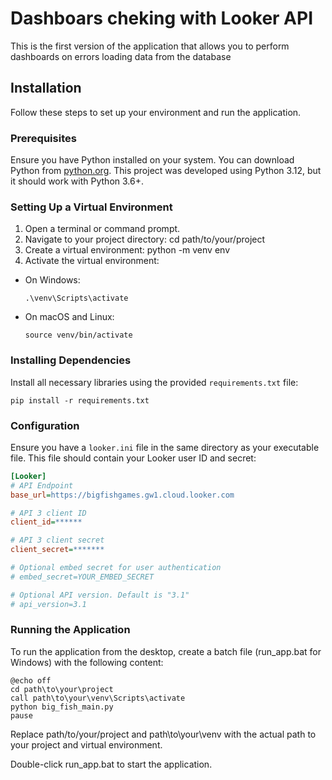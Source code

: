 # Dashboars cheking with Looker API

This is the first version of the application that allows you to perform dashboards on errors loading data from the database

## Installation

Follow these steps to set up your environment and run the application.

### Prerequisites

Ensure you have Python installed on your system. You can download Python from [python.org](https://www.python.org/downloads/). This project was developed using Python 3.12, but it should work with Python 3.6+.

### Setting Up a Virtual Environment

1. Open a terminal or command prompt.
2. Navigate to your project directory:
cd path/to/your/project
3. Create a virtual environment:
python -m venv env
4. Activate the virtual environment:
- On Windows:
  ```
  .\venv\Scripts\activate
  ```
- On macOS and Linux:
  ```
  source venv/bin/activate
  ```

### Installing Dependencies

Install all necessary libraries using the provided `requirements.txt` file:
```
pip install -r requirements.txt
```
### Configuration

Ensure you have a `looker.ini` file in the same directory as your executable file. This file should contain your Looker user ID and secret:

```ini
[Looker]
# API Endpoint
base_url=https://bigfishgames.gw1.cloud.looker.com

# API 3 client ID
client_id=******

# API 3 client secret
client_secret=*******

# Optional embed secret for user authentication
# embed_secret=YOUR_EMBED_SECRET

# Optional API version. Default is "3.1"
# api_version=3.1
```
### Running the Application
To run the application from the desktop, create a batch file (run_app.bat for Windows) with the following content:
```
@echo off
cd path\to\your\project
call path\to\your\venv\Scripts\activate
python big_fish_main.py
pause
```
Replace path/to/your/project and path\to\your\venv with the actual path to your project and virtual environment.

Double-click run_app.bat to start the application.